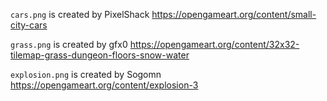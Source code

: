 `cars.png` is created by PixelShack <https://opengameart.org/content/small-city-cars>

`grass.png` is created by gfx0 <https://opengameart.org/content/32x32-tilemap-grass-dungeon-floors-snow-water>

`explosion.png` is created by Sogomn <https://opengameart.org/content/explosion-3>